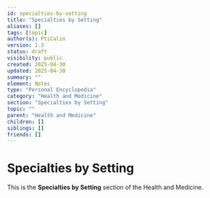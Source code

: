 ```yaml
---
id: specialties-by-setting
title: "Specialties by Setting"
aliases: []
tags: [topic]
author(s): PtiCalin
version: 1.3
status: draft
visibility: public
created: 2025-04-30
updated: 2025-04-30
summary: ""
element: Notes
type: "Personal Encyclopedia"
category: "Health and Medicine"
section: "Specialties by Setting"
topic: ""
parent: "Health and Medicine"
children: []
siblings: []
friends: []
---
```

# Specialties by Setting

This is the **Specialties by Setting** section of the Health and Medicine.

